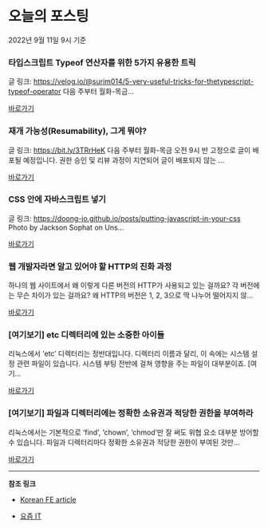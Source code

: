 # 오늘의 포스팅 
2022년 9월 11일 9시 기준 

###  타입스크립트 Typeof 연산자를 위한 5가지 유용한 트릭 

 글 링크: https://velog.io/@surim014/5-very-useful-tricks-for-thetypescript-typeof-operator 다음 주부터 월화-목금... 

 [바로가기](https://kofearticle.substack.com/p/korean-fe-article-typeof-5) 

###  재개 가능성(Resumability), 그게 뭐야? 

 글 링크: https://bit.ly/3TRrHeK 다음 주부터 월화-목금 오전 9시 반 고정으로 글이 배포될 예정입니다. 권한 승인 및 리뷰 과정이 지연되어 글이 배포되지 않는 ... 

 [바로가기](https://kofearticle.substack.com/p/korean-fe-article-resumability) 

###  CSS 안에 자바스크립트 넣기 

 글 링크: https://doong-jo.github.io/posts/putting-javascript-in-your-css Photo by Jackson Sophat on Uns... 

 [바로가기](https://kofearticle.substack.com/p/korean-fe-article-css) 

### 웹 개발자라면 알고 있어야 할 HTTP의 진화 과정 

 하나의 웹 사이트에서 왜 이렇게 다른 버전의 HTTP가 사용되고 있는 걸까요? 각 버전에는 무슨 차이가 있는 걸까요? 왜 HTTP의 버전은 1, 2, 3으로 딱 나누어 떨어지지 않... 

 [바로가기](https://yozm.wishket.com/magazine/detail/1686/) 

### [여기보기] etc 디렉터리에 있는 소중한 아이들 

 리눅스에서 ‘etc’ 디렉터리는 정반대입니다. 디렉터리 이름과 달리, 이 속에는 시스템 설정 관련 파일이 있습니다. 시스템 부팅 전반에 걸쳐 영향을 주는 파일이 대부분이죠. [여기... 

 [바로가기](https://yozm.wishket.com/magazine/detail/1679/) 

### [여기보기] 파일과 디렉터리에는 정확한 소유권과 적당한 권한을 부여하라 

 리눅스에서는 기본적으로 ‘find’, ‘chown’, ‘chmod’만 잘 써도 위협 요소 대부분 방어할 수 있습니다. 파일과 디렉터리마다 정확한 소유권과 적당한 권한이 부여된 것만... 

 [바로가기](https://yozm.wishket.com/magazine/detail/1668/) 

---

**참조 링크**

- [Korean FE article](https://kofearticle.substack.com) 

- [요즘 IT](https://yozm.wishket.com/magazine) 

